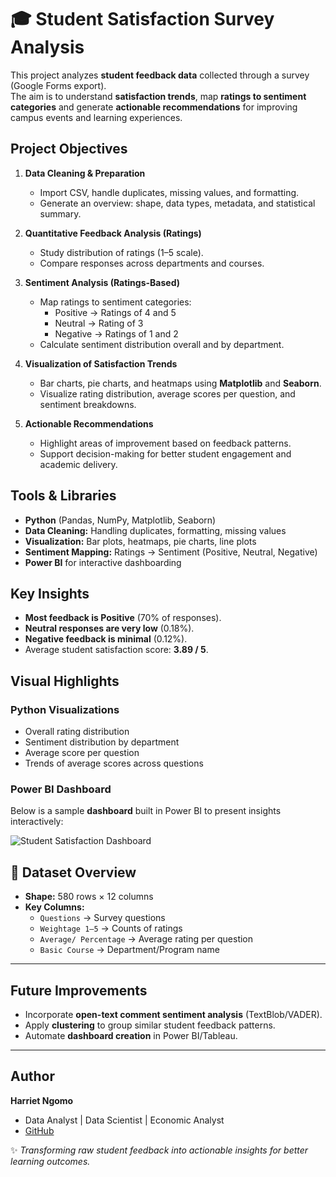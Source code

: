 # 🎓 Student Satisfaction Survey Analysis

This project analyzes **student feedback data** collected through a survey (Google Forms export).  
The aim is to understand **satisfaction trends**, map **ratings to sentiment categories** and generate **actionable recommendations** for improving campus events and learning experiences.



##  Project Objectives
1. **Data Cleaning & Preparation**  
   - Import CSV, handle duplicates, missing values, and formatting.  
   - Generate an overview: shape, data types, metadata, and statistical summary.  

2. **Quantitative Feedback Analysis (Ratings)**  
   - Study distribution of ratings (1–5 scale).  
   - Compare responses across departments and courses.  

3. **Sentiment Analysis (Ratings-Based)**  
   - Map ratings to sentiment categories:  
     - Positive → Ratings of 4 and 5  
     - Neutral → Rating of 3  
     - Negative → Ratings of 1 and 2  
   - Calculate sentiment distribution overall and by department.  

4. **Visualization of Satisfaction Trends**  
   - Bar charts, pie charts, and heatmaps using **Matplotlib** and **Seaborn**.  
   - Visualize rating distribution, average scores per question, and sentiment breakdowns.  

5. **Actionable Recommendations**  
   - Highlight areas of improvement based on feedback patterns.  
   - Support decision-making for better student engagement and academic delivery.  



##  Tools & Libraries
- **Python** (Pandas, NumPy, Matplotlib, Seaborn)  
- **Data Cleaning:** Handling duplicates, formatting, missing values  
- **Visualization:** Bar plots, heatmaps, pie charts, line plots  
- **Sentiment Mapping:** Ratings → Sentiment (Positive, Neutral, Negative)  
- **Power BI** for interactive dashboarding  



##  Key Insights
- **Most feedback is Positive** (70% of responses).  
- **Neutral responses are very low** (0.18%).  
- **Negative feedback is minimal** (0.12%).  
- Average student satisfaction score: **3.89 / 5**.  



## Visual Highlights

###  Python Visualizations
- Overall rating distribution  
- Sentiment distribution by department  
- Average score per question  
- Trends of average scores across questions  

### Power BI Dashboard
Below is a sample **dashboard** built in Power BI to present insights interactively:  

![Student Satisfaction Dashboard](./images/837cda2d-05be-4103-85f4-8ed3ebb92b00.png)




## 📂 Dataset Overview
- **Shape:** 580 rows × 12 columns  
- **Key Columns:**  
  - `Questions` → Survey questions  
  - `Weightage 1–5` → Counts of ratings  
  - `Average/ Percentage` → Average rating per question  
  - `Basic Course` → Department/Program name  

---

##   Future Improvements
- Incorporate **open-text comment sentiment analysis** (TextBlob/VADER).  
- Apply **clustering** to group similar student feedback patterns.  
- Automate **dashboard creation** in Power BI/Tableau.  

---

## Author
 **Harriet Ngomo**  
- Data Analyst | Data Scientist | Economic Analyst  
-  [GitHub](https://github.com/Harriet-ngomo)  

✨ *Transforming raw student feedback into actionable insights for better learning outcomes.*  
